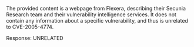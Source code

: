 The provided content is a webpage from Flexera, describing their Secunia Research team and their vulnerability intelligence services. It does not contain any information about a specific vulnerability, and thus is unrelated to CVE-2005-4774.

Response: UNRELATED